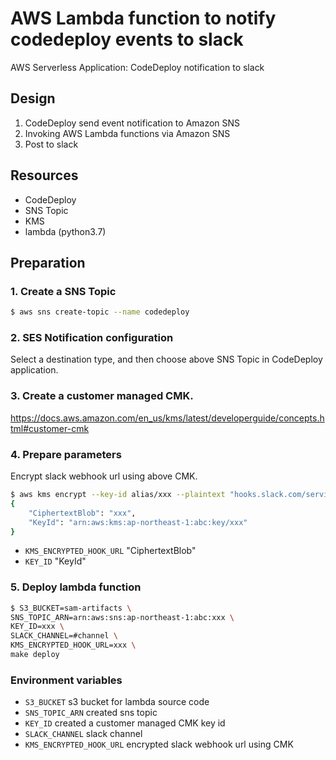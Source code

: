 # AWS Lambda function to notify codedeploy events to slack

AWS Serverless Application: CodeDeploy notification to slack

## Design

1. CodeDeploy send event notification to Amazon SNS
2. Invoking AWS Lambda functions via Amazon SNS
3. Post to slack

## Resources

- CodeDeploy
- SNS Topic
- KMS
- lambda (python3.7)

## Preparation

### 1. Create a SNS Topic

```bash
$ aws sns create-topic --name codedeploy
```

### 2. SES Notification configuration

Select a destination type, and then choose above SNS Topic in CodeDeploy application.

### 3. Create a customer managed CMK.

https://docs.aws.amazon.com/en_us/kms/latest/developerguide/concepts.html#customer-cmk

### 4. Prepare parameters

Encrypt slack webhook url using above CMK.

```bash
$ aws kms encrypt --key-id alias/xxx --plaintext "hooks.slack.com/services/xxx"
{
    "CiphertextBlob": "xxx",
    "KeyId": "arn:aws:kms:ap-northeast-1:abc:key/xxx"
}
```

- `KMS_ENCRYPTED_HOOK_URL`
  "CiphertextBlob"
- `KEY_ID`
  "KeyId"

### 5. Deploy lambda function

```bash
$ S3_BUCKET=sam-artifacts \
SNS_TOPIC_ARN=arn:aws:sns:ap-northeast-1:abc:xxx \
KEY_ID=xxx \
SLACK_CHANNEL=#channel \
KMS_ENCRYPTED_HOOK_URL=xxx \
make deploy
```

### Environment variables

- `S3_BUCKET`
  s3 bucket for lambda source code
- `SNS_TOPIC_ARN`
  created sns topic
- `KEY_ID`
  created a customer managed CMK key id
- `SLACK_CHANNEL`
  slack channel
- `KMS_ENCRYPTED_HOOK_URL`
  encrypted slack webhook url using CMK
